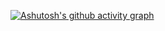 [![Ashutosh's github activity graph](https://activity-graph.herokuapp.com/graph?Arisha75144Ashutosh00710&theme=dracula)](https://github.com/ashutosh00710/github-readme-activity-graph)
